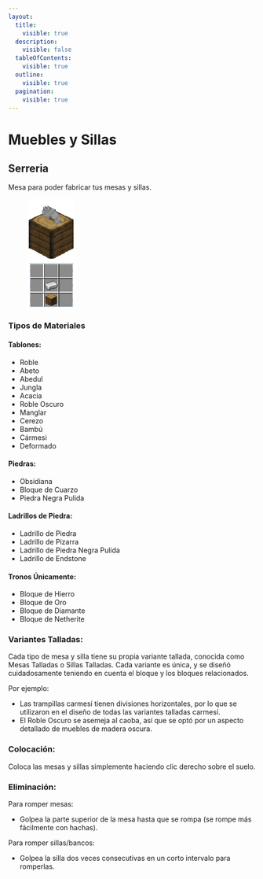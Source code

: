 ```yaml
---
layout:
  title:
    visible: true
  description:
    visible: false
  tableOfContents:
    visible: true
  outline:
    visible: true
  pagination:
    visible: true
---
```


# Muebles y Sillas

## Serreria

Mesa para poder fabricar tus mesas y sillas.

<figure><img src="../../.gitbook/assets/sprite_0.png" alt=""><figcaption></figcaption></figure>



### Tipos de Materiales

#### Tablones:

* Roble
* Abeto
* Abedul
* Jungla
* Acacia
* Roble Oscuro
* Manglar
* Cerezo&#x20;
* Bambú
* Cármesi
* Deformado

#### Piedras:

* Obsidiana
* Bloque de Cuarzo
* Piedra Negra Pulida

#### Ladrillos de Piedra:

* Ladrillo de Piedra
* Ladrillo de Pizarra
* Ladrillo de Piedra Negra Pulida
* Ladrillo de Endstone

#### Tronos Únicamente:

* Bloque de Hierro
* Bloque de Oro
* Bloque de Diamante
* Bloque de Netherite

### Variantes Talladas:

Cada tipo de mesa y silla tiene su propia variante tallada, conocida como Mesas Talladas o Sillas Talladas. Cada variante es única, y se diseñó cuidadosamente teniendo en cuenta el bloque y los bloques relacionados.

Por ejemplo:

* Las trampillas carmesí tienen divisiones horizontales, por lo que se utilizaron en el diseño de todas las variantes talladas carmesí.
* El Roble Oscuro se asemeja al caoba, así que se optó por un aspecto detallado de muebles de madera oscura.

### Colocación:

Coloca las mesas y sillas simplemente haciendo clic derecho sobre el suelo.

### Eliminación:

Para romper mesas:

* Golpea la parte superior de la mesa hasta que se rompa (se rompe más fácilmente con hachas).

Para romper sillas/bancos:

* Golpea la silla dos veces consecutivas en un corto intervalo para romperlas.

<figure><img src="https://cdn.discordapp.com/attachments/364995051564171267/1086748875483779102/sawmill_full.gif" alt=""><figcaption></figcaption></figure>



<figure><img src="https://cdn.discordapp.com/attachments/1086477683145330729/1086713004579631325/Carved_Variants.gif" alt=""><figcaption></figcaption></figure>
